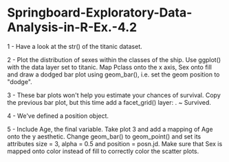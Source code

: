 # Springboard-Exploratory-Data-Analysis-in-R-Ex.-4.2
1 - Have a look at the str() of the titanic dataset.  

2 - Plot the distribution of sexes within the classes of the ship.
  Use ggplot() with the data layer set to titanic.
  Map Pclass onto the x axis, Sex onto fill and draw a dodged bar plot using geom_bar(), i.e. set the geom position to "dodge".

3 - These bar plots won't help you estimate your chances of survival. Copy the previous bar plot, but this time add a facet_grid() layer: . ~ Survived.

4 - We've defined a position object.

5 - Include Age, the final variable.
  Take plot 3 and add a mapping of Age onto the y aesthetic.
  Change geom_bar() to geom_point() and set its attributes size = 3, alpha = 0.5 and position = posn.jd.
  Make sure that Sex is mapped onto color instead of fill to correctly color the scatter plots.
